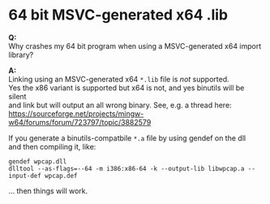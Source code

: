 # 64 bit MSVC-generated x64 .lib

**Q:**  
Why crashes my 64 bit program when using a MSVC-generated x64 import
library?

**A:**  
Linking using an MSVC-generated x64 `*.lib` file is *not* supported.  
Yes the x86 variant is supported but x64 is not, and yes binutils will
be silent  
and link but will output an all wrong binary. See, e.g. a thread here:  
<https://sourceforge.net/projects/mingw-w64/forums/forum/723797/topic/3882579>

If you generate a binutils-compatbile `*.a` file by using gendef on the
dll  
and then compiling it, like:

    gendef wpcap.dll   
    dlltool --as-flags=--64 -m i386:x86-64 -k --output-lib libwpcap.a --input-def wpcap.def

... then things will work.
